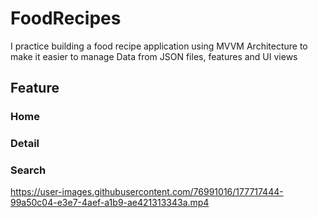 # FoodRecipes
I practice building a food recipe application using MVVM Architecture to make it easier to manage Data from JSON files, features and UI views


## Feature
### Home
### Detail
### Search

https://user-images.githubusercontent.com/76991016/177717444-99a50c04-e3e7-4aef-a1b9-ae421313343a.mp4

